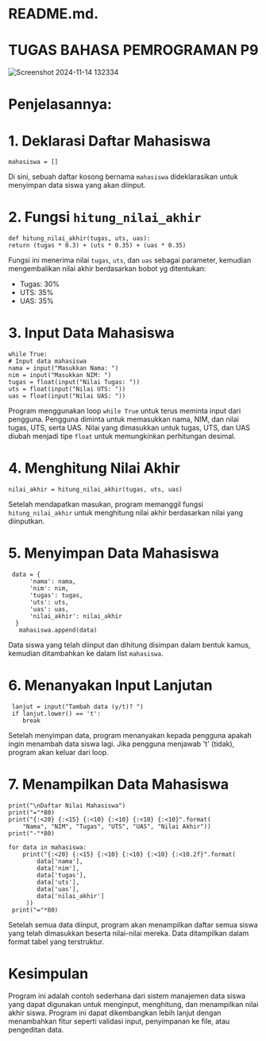 # README.md.
# TUGAS BAHASA PEMROGRAMAN P9

![Screenshot 2024-11-14 132334](https://github.com/user-attachments/assets/96033272-621b-4f3b-b61d-1a60d3d98d81)

# Penjelasannya:
# 1. Deklarasi Daftar Mahasiswa
    mahasiswa = []
Di sini, sebuah daftar kosong bernama `mahasiswa` dideklarasikan untuk menyimpan data siswa yang akan diinput.

# 2.  Fungsi `hitung_nilai_akhir`
    def hitung_nilai_akhir(tugas, uts, uas):
    return (tugas * 0.3) + (uts * 0.35) + (uas * 0.35)

Fungsi ini menerima nilai `tugas`, `uts`, dan `uas` sebagai parameter, kemudian mengembalikan nilai akhir berdasarkan bobot yg ditentukan:
   - Tugas: 30%
   - UTS: 35%
   - UAS: 35%

# 3. Input Data Mahasiswa
    while True:
    # Input data mahasiswa
    nama = input("Masukkan Nama: ")
    nim = input("Masukkan NIM: ")
    tugas = float(input("Nilai Tugas: "))
    uts = float(input("Nilai UTS: "))
    uas = float(input("Nilai UAS: "))

Program menggunakan loop  `while True` untuk terus meminta input dari pengguna. Pengguna diminta untuk memasukkan nama, NIM, dan nilai tugas, UTS, serta UAS. Nilai yang dimasukkan untuk tugas, UTS, dan UAS diubah menjadi tipe `float` untuk memungkinkan perhitungan desimal.

# 4. Menghitung Nilai Akhir
    nilai_akhir = hitung_nilai_akhir(tugas, uts, uas)

Setelah mendapatkan masukan, program memanggil fungsi `hitung_nilai_akhir` untuk menghitung nilai akhir berdasarkan nilai yang diinputkan.

# 5. Menyimpan Data Mahasiswa
     data = {
          'nama': nama,
          'nim': nim,
          'tugas': tugas,
          'uts': uts,
          'uas': uas,
          'nilai_akhir': nilai_akhir
      }
       mahasiswa.append(data)

Data siswa yang telah diinput dan dihitung disimpan dalam bentuk kamus, kemudian ditambahkan ke dalam list `mahasiswa`.

# 6. Menanyakan Input Lanjutan
     lanjut = input("Tambah data (y/t)? ")
     if lanjut.lower() == 't':
        break

Setelah menyimpan data, program menanyakan kepada pengguna apakah ingin menambah data siswa lagi. Jika pengguna menjawab 't' (tidak), program akan keluar dari loop.

# 7. Menampilkan Data Mahasiswa
    print("\nDaftar Nilai Mahasiswa")
    print("="*80)
    print("{:<20} {:<15} {:<10} {:<10} {:<10} {:<10}".format(
        "Nama", "NIM", "Tugas", "UTS", "UAS", "Nilai Akhir"))
    print("-"*80)

    for data in mahasiswa:
        print("{:<20} {:<15} {:<10} {:<10} {:<10} {:<10.2f}".format(
            data['nama'],
            data['nim'],
            data['tugas'],
            data['uts'],
            data['uas'],
            data['nilai_akhir']
         ))
     print("="*80)

Setelah semua data diinput, program akan menampilkan daftar semua siswa yang telah dimasukkan beserta nilai-nilai mereka. Data ditampilkan dalam format tabel yang terstruktur.

# Kesimpulan
Program ini adalah contoh sederhana dari sistem manajemen data siswa yang dapat digunakan untuk menginput, menghitung, dan menampilkan nilai akhir siswa. Program ini dapat dikembangkan lebih lanjut dengan menambahkan fitur seperti validasi input, penyimpanan ke file, atau pengeditan data.
